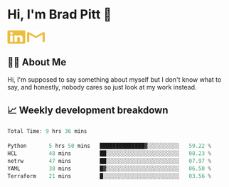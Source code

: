 # Hi, I'm Brad Pitt 👋


<a href="https://www.linkedin.com/in/mathias-mauraisin/" target="blank"><img align="center" src="./icons/linkedin.svg" alt="https://www.linkedin.com/in/mathias-mauraisin/" height="30" width="40" /></a>
<a href="mailto:mathias.mauraisin.pro@gmail.com" target="blank"><img align="center" src="./icons/gmail.svg" alt="redrew" height="30" width="40" /></a>




<!-- ![snap](images/Snap_dark.png?raw=true) -->
<!-- ![snap](images/Snap_dark_bg.png?raw=true) -->


<!-- [![My Skills](https://skillicons.dev/icons?i=c,cpp,html,css,js,ts,)](https://skillicons.dev) -->

## 🙋‍♂️&nbsp;About Me

Hi, I'm supposed to say something about myself but I don't know what to say, and honestly, nobody cares so just look at my work instead.

## 📈&nbsp;Weekly development breakdown

<!-- [![mamaurai's 42 stats](https://badge42.vercel.app/api/v2/cl1l4qz93000609l4yixitcl4/stats?cursusId=21&coalitionId=45)](https://github.com/JaeSeoKim/badge42) -->





<!--START_SECTION:waka-->

```rust
Total Time: 9 hrs 36 mins

Python       5 hrs 50 mins   ██████████████▓░░░░░░░░░░   59.22 %
HCL          48 mins         ██░░░░░░░░░░░░░░░░░░░░░░░   08.23 %
netrw        47 mins         ██░░░░░░░░░░░░░░░░░░░░░░░   07.97 %
YAML         38 mins         █▓░░░░░░░░░░░░░░░░░░░░░░░   06.50 %
Terraform    21 mins         █░░░░░░░░░░░░░░░░░░░░░░░░   03.56 %
```

<!--END_SECTION:waka-->


